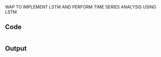 WAP TO IMPLEMENT LSTM AND PERFORM TIME SERIES ANALYSIS USING  LSTM
## Code

```

```

## Output

```

```